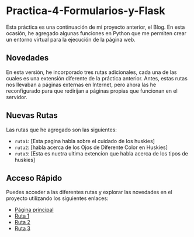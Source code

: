 # Practica-4-Formularios-y-Flask

Esta práctica es una continuación de mi proyecto anterior, el Blog. En esta ocasión, he agregado algunas funciones en Python que me permiten crear un entorno virtual para la ejecución de la página web.

## Novedades
En esta versión, he incorporado tres rutas adicionales, cada una de las cuales es una extensión diferente de la práctica anterior. Antes, estas rutas nos llevaban a páginas externas en Internet, pero ahora las he reconfigurado para que redirijan a páginas propias que funcionan en el servidor.

## Nuevas Rutas
Las rutas que he agregado son las siguientes:

- `ruta1`: [Esta pagina habla sobre el cuidado de los huskies]
- `ruta2`: [habla acerca de los Ojos de Diferente Color en Huskies]
- `ruta3`: [Esta es nuetra ultima extencion que habla acerca de los tipos de huskies]

## Acceso Rápido
Puedes acceder a las diferentes rutas y explorar las novedades en el proyecto utilizando los siguientes enlaces:

- [Página principal](http://127.0.0.1:5000)
- [Ruta 1](http://127.0.0.1:5000/ruta1)
- [Ruta 2](http://127.0.0.1:5000/ruta2)
- [Ruta 3](http://127.0.0.1:5000/ruta3)
